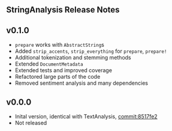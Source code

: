 ## StringAnalysis Release Notes

v0.1.0
------
 - `prepare` works with `AbstractString`s 
 - Added `strip_accents`, `strip_everything` for `prepare`, `prepare!`
 - Additional tokenization and stemming methods
 - Extended `DocumentMetadata`
 - Extended tests and improved coverage
 - Refactored large parts of the code
 - Removed sentiment analysis and many dependencies

v0.0.0
------
 - Inital version, identical with TextAnalysis, [commit:8517fe2](https://github.com/JuliaText/TextAnalysis.jl/tree/8517fe2141317a209fe17e53b231038cc19c420b)
 - Not released
